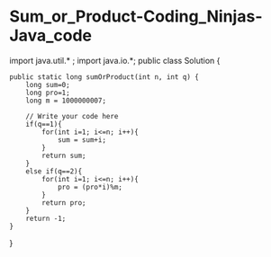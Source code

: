 # Sum_or_Product-Coding_Ninjas-Java_code
import java.util.* ;
import java.io.*; 
public class Solution {

	public static long sumOrProduct(int n, int q) {
		long sum=0;
		long pro=1;
		long m = 1000000007;

		// Write your code here
		if(q==1){
			for(int i=1; i<=n; i++){
				sum = sum+i;
			}
			return sum;
		}
		else if(q==2){
			for(int i=1; i<=n; i++){
				pro = (pro*i)%m;
			}
			return pro;
		}
		return -1;
	}
}

